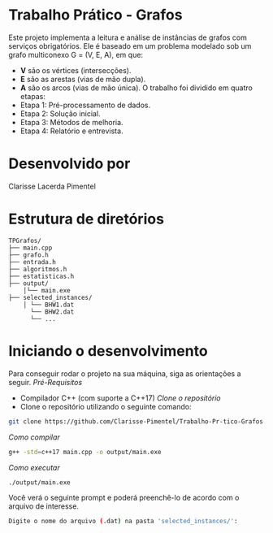# Trabalho Prático - Grafos
Este projeto implementa a leitura e análise de instâncias de grafos com serviços obrigatórios. Ele é baseado em um problema modelado sob um grafo multiconexo G = (V, E, A), em que:
- **V** são os vértices (intersecções).
- **E** são as arestas (vias de mão dupla).
- **A** são os arcos (vias de mão única).
O trabalho foi dividido em quatro etapas:
- Etapa 1: Pré-processamento de dados.
- Etapa 2: Solução inicial.
- Etapa 3: Métodos de melhoria.
- Etapa 4: Relatório e entrevista.
# Desenvolvido por
Clarisse Lacerda Pimentel
# Estrutura de diretórios
```
TPGrafos/
├── main.cpp
├── grafo.h
├── entrada.h
├── algoritmos.h
├── estatisticas.h
├── output/
    │└── main.exe
├── selected_instances/
    │ └── BHW1.dat
      └── BHW2.dat
      └── ...
```
# Iniciando o desenvolvimento 
Para conseguir rodar o projeto na sua máquina, siga as orientações a seguir.
*Pré-Requisitos*
- Compilador C++ (com suporte a C++17)
*Clone o repositório*
- Clone o repositório utilizando o seguinte comando:
```bash
git clone https://github.com/Clarisse-Pimentel/Trabalho-Pr-tico-Grafos.git
```
*Como compilar*
```bash
g++ -std=c++17 main.cpp -o output/main.exe
```
*Como executar*
```bash
./output/main.exe
```
Você verá o seguinte prompt e poderá preenchê-lo de acordo com o arquivo de interesse.
```bash
Digite o nome do arquivo (.dat) na pasta 'selected_instances/': 
```

